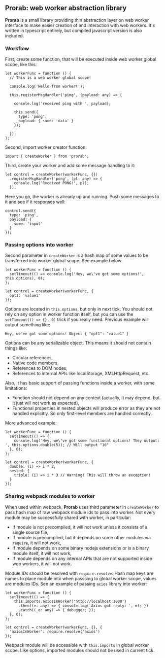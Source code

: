 ## Prorab: web worker abstraction library

**Prorab** is a small library providing thin abstraction layer on web worker interface to make easier creation of and interaction with web workers. It's written in typescript entirely, but compiled javascript version is also included.

### Workflow

First, create some function, that will be executed inside web worker global scope, like this:

```
let workerFunc = function () {
  // This is a web worker global scope!
  
  console.log('Hello from worker!');
  
  this.registerMsgHandler('ping', (payload: any) => {
  
    console.log('received ping with ', payload);
    
    this.send({
      type: 'pong',
      payload: { some: 'data' }
    });
    
  });
};

```

Second, import worker creator function:

```
import { createWorker } from 'prorab';
```

Third, create your worker and add some message handling to it:

```
let control = createWorker(workerFunc, {})
  .registerMsgHandler('pong', (pl: any) => {
    console.log('Received PONG!', pl);
  });
```

Here you go, the worker is already up and running. Push some messages to it and see if it responses well:

```
control.send({
  type: 'ping',
  payload: {
    some: 'input'
  }
});
```

### Passing options into worker

Second parameter in `createWorker` is a hash map of some values to be transferred into worker global scope. See example below:

```
let workerFunc = function () {
  setTimeout(() => console.log('Hey, we\'ve got some options!', this.options), 0);
};

let control = createWorker(workerFunc, {
  opt1: 'value1'
});

```

Options are located in `this.options`, but only in next tick. You should not rely on any option in worker function itself, but you can use the `setTimeout(() => {}, 0)` trick if you really need. Previous example will output something like:
```
Hey, we've got some options! Object { "opt1": "value1" }
```

Options can be any serializable object. This means it should not contain things like:
- Circular references,
- Native code members,
- References to DOM nodes,
- References to internal APIs like localStorage, XMLHttpRequest, etc.

Also, it has basic support of passing functions inside a worker, with some limitations:
- Function should not depend on any context (actually, it may depend, but it just will not work as expected),
- Functional properties in nested objects will produce error as they are not handled explicitly. So only first-level members are handled correctly.

More advanced example:

```
let workerFunc = function () {
  setTimeout(() => {
    console.log('Hey, we\'ve got some functional options! They output: ', this.options.double(5)); // Will output "10"
  }, 0);
};

let control = createWorker(workerFunc, {
  double: (i) => i * 2,
  nested: {
    triple: (i) => i * 3 // Warning! This will throw an exception!
  }
});

```

### Sharing webpack modules to worker

When used within webpack, **Prorab** uses third parameter in `createWorker` to pass hash map of raw webpack module ids to pass into worker. Not every module may be successfully shared with worker, in particular:
- If module is not precompiled, it will not work unless it consists of a single source file,
- If module is precompiled, but it depends on some other modules via `require`, it will not work,
- If module depends on some binary nodejs extensions or is a binary module itself, it will not work,
- If module depends on any internal APIs that are not supported inside web workers, it will not work.

Module IDs should be resolved with `require.resolve`. Hash map keys are names to place module into when passsing to global worker scope, values are modules IDs. See an example of passing `axios` library into worker:

```
let workerFunc = function () {
  setTimeout(() => {
    this.imports.axiosInWorker('http://localhost:3000')
      .then((e: any) => { console.log('Axios got reply: ', e); })
      .catch((_e: any) => { debugger; });
  }, 0);
};

let control = createWorker(workerFunc, {}, {
  'axiosInWorker': require.resolve('axios')
});
```

Webpack module will be accessible with `this.imports` in global worker scope. Like options, imported modules should not be used in current tick.
